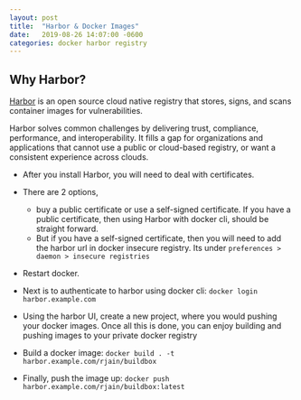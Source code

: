 ```yaml
---
layout: post
title:  "Harbor & Docker Images"
date:   2019-08-26 14:07:00 -0600
categories: docker harbor registry
---
```


## Why Harbor?
[Harbor](https://goharbor.io/) is an open source cloud native registry that stores, signs, and scans container images for vulnerabilities.

Harbor solves common challenges by delivering trust, compliance, performance, and interoperability. It fills a gap for organizations and applications that cannot use a public or cloud-based registry, or want a consistent experience across clouds.

- After you install Harbor, you will need to deal with certificates.

- There are 2 options,
  - buy a public certificate or use a self-signed certificate. If you have a public certificate, then using Harbor with docker cli, should be straight forward.
  - But if you have a self-signed certificate, then you will need to add the harbor url in docker insecure registry. Its under `preferences > daemon > insecure registries`


- Restart docker.

- Next is to authenticate to harbor using docker cli: `docker login harbor.example.com`

- Using the harbor UI, create a new project, where you would pushing your docker images. Once all this is done, you can enjoy building and pushing images to your private docker registry

- Build a docker image: `docker build . -t harbor.example.com/rjain/buildbox`

- Finally, push the image up: `docker push harbor.example.com/rjain/buildbox:latest`
